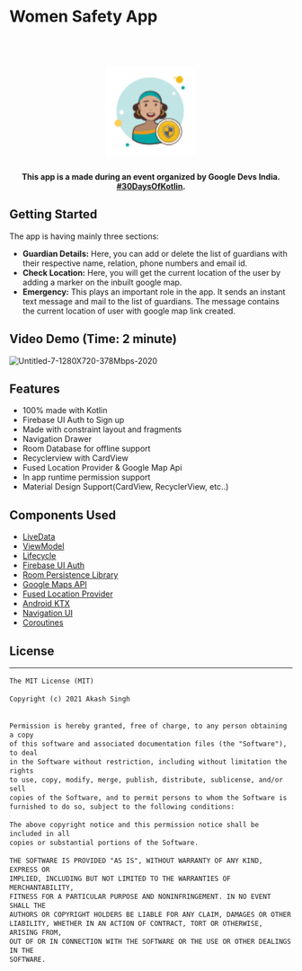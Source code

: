 # Women Safety App
<h1 align="center">
  <br>
  <img src="https://github.com/ShubhamYGS/WomenSafetyApp/blob/master/app/src/main/res/mipmap-xxxhdpi/ic_launcher.png" alt="Foco" width="160">
</h1>
<h4 align="center">This app is a made during an event organized by Google Devs India. <a href="goo.gle/30DaysOfKotlin" target="_blank">#30DaysOfKotlin</a>.</h4>

## Getting Started
The app is having mainly three sections:
  - **Guardian Details:** Here, you can add or delete the list of guardians with their respective name, relation, phone numbers and email id.
  - **Check Location:** Here, you will get the current location of the user by adding a marker on the inbuilt google map.
  - **Emergency:** This plays an important role in the app. It sends an instant text message and mail to the list of guardians. The message contains the current location of user with google map link created.

## Video Demo (Time: 2 minute)
![Untitled-7-1280X720-378Mbps-2020](https://user-images.githubusercontent.com/33577947/83517010-c2c73780-a4f5-11ea-9847-2404963e42c3.gif)

## Features
* 100% made with Kotlin
* Firebase UI Auth to Sign up
* Made with constraint layout and fragments
* Navigation Drawer
* Room Database for offline support
* Recyclerview with CardView
* Fused Location Provider & Google Map Api
* In app runtime permission support
* Material Design Support(CardView, RecyclerView, etc..)

## Components Used
- [LiveData](https://developer.android.com/topic/libraries/architecture/livedata.html)
- [ViewModel](https://developer.android.com/topic/libraries/architecture/viewmodel.html)
- [Lifecycle](https://developer.android.com/jetpack/androidx/releases/lifecycle)
- [Firebase UI Auth](https://firebase.google.com/docs/auth/android/firebaseui)
- [Room Persistence Library](https://developer.android.com/topic/libraries/architecture/room.html)
- [Google Maps API](https://developers.google.com/maps/documentation/android-sdk/start)
- [Fused Location Provider](https://developers.google.com/location-context/fused-location-provider)
- [Android KTX](https://developer.android.com/kotlin/ktx)
- [Navigation UI](https://developer.android.com/guide/navigation/navigation-ui)
- [Coroutines](https://kotlinlang.org/docs/reference/coroutines-overview.html)


## License
-------

    The MIT License (MIT)
    
    Copyright (c) 2021 Akash Singh
   
    
    Permission is hereby granted, free of charge, to any person obtaining a copy
    of this software and associated documentation files (the "Software"), to deal
    in the Software without restriction, including without limitation the rights
    to use, copy, modify, merge, publish, distribute, sublicense, and/or sell
    copies of the Software, and to permit persons to whom the Software is
    furnished to do so, subject to the following conditions:

    The above copyright notice and this permission notice shall be included in all
    copies or substantial portions of the Software.

    THE SOFTWARE IS PROVIDED "AS IS", WITHOUT WARRANTY OF ANY KIND, EXPRESS OR
    IMPLIED, INCLUDING BUT NOT LIMITED TO THE WARRANTIES OF MERCHANTABILITY,
    FITNESS FOR A PARTICULAR PURPOSE AND NONINFRINGEMENT. IN NO EVENT SHALL THE
    AUTHORS OR COPYRIGHT HOLDERS BE LIABLE FOR ANY CLAIM, DAMAGES OR OTHER
    LIABILITY, WHETHER IN AN ACTION OF CONTRACT, TORT OR OTHERWISE, ARISING FROM,
    OUT OF OR IN CONNECTION WITH THE SOFTWARE OR THE USE OR OTHER DEALINGS IN THE
    SOFTWARE.
